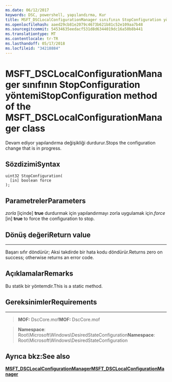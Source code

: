 ```yaml
---
ms.date: 06/12/2017
keywords: DSC, powershell, yapılandırma, Kur
title: MSFT_DSCLocalConfigurationManager sınıfının StopConfiguration yöntemi
ms.openlocfilehash: aaed29cb81e2079c4673b621b81c52e109aa7b48
ms.sourcegitcommit: 54534635eedacf531d8d6344019dc16a50b8b441
ms.translationtype: MT
ms.contentlocale: tr-TR
ms.lasthandoff: 05/17/2018
ms.locfileid: "34218884"
---
```

# <a name="stopconfiguration-method-of-the-msftdsclocalconfigurationmanager-class"></a><span data-ttu-id="dbfee-103">MSFT_DSCLocalConfigurationManager sınıfının StopConfiguration yöntemi</span><span class="sxs-lookup"><span data-stu-id="dbfee-103">StopConfiguration method of the MSFT_DSCLocalConfigurationManager class</span></span>

<span data-ttu-id="dbfee-104">Devam ediyor yapılandırma değişikliği durdurur.</span><span class="sxs-lookup"><span data-stu-id="dbfee-104">Stops the configuration change that is in progress.</span></span>

<a name="syntax"></a><span data-ttu-id="dbfee-105">Sözdizimi</span><span class="sxs-lookup"><span data-stu-id="dbfee-105">Syntax</span></span>
------

```mof
uint32 StopConfiguration(
  [in] boolean force
);
```

<a name="parameters"></a><span data-ttu-id="dbfee-106">Parametreler</span><span class="sxs-lookup"><span data-stu-id="dbfee-106">Parameters</span></span>
----------

<span data-ttu-id="dbfee-107">*zorla* \[içinde\] **true** durdurmak için yapılandırmayı zorla uygulamak için.</span><span class="sxs-lookup"><span data-stu-id="dbfee-107">*force* \[in\] **true** to force the configuration to stop.</span></span>

## <a name="return-value"></a><span data-ttu-id="dbfee-108">Dönüş değeri</span><span class="sxs-lookup"><span data-stu-id="dbfee-108">Return value</span></span>
------------

<span data-ttu-id="dbfee-109">Başarı sıfır döndürür; Aksi takdirde bir hata kodu döndürür.</span><span class="sxs-lookup"><span data-stu-id="dbfee-109">Returns zero on success; otherwise returns an error code.</span></span>

## <a name="remarks"></a><span data-ttu-id="dbfee-110">Açıklamalar</span><span class="sxs-lookup"><span data-stu-id="dbfee-110">Remarks</span></span>

<span data-ttu-id="dbfee-111">Bu statik bir yöntemdir.</span><span class="sxs-lookup"><span data-stu-id="dbfee-111">This is a static method.</span></span>

## <a name="requirements"></a><span data-ttu-id="dbfee-112">Gereksinimler</span><span class="sxs-lookup"><span data-stu-id="dbfee-112">Requirements</span></span>
------------
><span data-ttu-id="dbfee-113">**MOF:** DscCore.mof</span><span class="sxs-lookup"><span data-stu-id="dbfee-113">**MOF:** DscCore.mof</span></span>

><span data-ttu-id="dbfee-114">**Namespace**: Root\Microsoft\Windows\DesiredStateConfiguration</span><span class="sxs-lookup"><span data-stu-id="dbfee-114">**Namespace**: Root\Microsoft\Windows\DesiredStateConfiguration</span></span>


## <a name="see-also"></a><span data-ttu-id="dbfee-115">Ayrıca bkz:</span><span class="sxs-lookup"><span data-stu-id="dbfee-115">See also</span></span>


[<span data-ttu-id="dbfee-116">**MSFT_DSCLocalConfigurationManager**</span><span class="sxs-lookup"><span data-stu-id="dbfee-116">**MSFT_DSCLocalConfigurationManager**</span></span>](msft-dsclocalconfigurationmanager.md)
